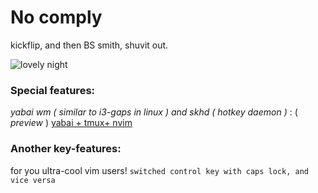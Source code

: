 # No comply

kickflip, and then BS smith, shuvit out.

![lovely night](https://i.imgur.com/3DL0DDB.png)

### Special features:
*yabai wm ( similar to i3-gaps in linux ) and skhd ( hotkey daemon )* :
( *preview* )
[yabai + tmux+ nvim](https://imgur.com/a/xbdRl5J)

### Another key-features:
for you ultra-cool vim users!
`switched control key with caps lock, and vice versa`
